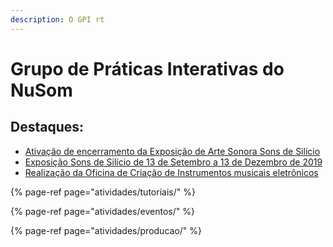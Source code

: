 ```yaml
---
description: O GPI rt
---
```


# Grupo de Práticas Interativas do NuSom

## Destaques:

* [Ativação de encerramento da Exposição de Arte Sonora Sons de Silício](atividades/eventos/segunda-edicao-sons-de-silicio/programacao-sons-de-silicio-no-maria-antonia/encerramento-e-ativacao-7.md)
* [Exposição Sons de Silício de 13 de Setembro a 13 de Dezembro de 2019](https://gpi-nusom.gitbook.io/documentacao/atividades/eventos/segunda-edicao-sons-de-silicio)
* [Realização da Oficina de Criação de Instrumentos musicais eletrônicos](atividades/eventos/oficinas/primeira-oficina-de-criacao-de-instrumentos-musicais-eletronicos.md)

{% page-ref page="atividades/tutoriais/" %}

{% page-ref page="atividades/eventos/" %}

{% page-ref page="atividades/producao/" %}

